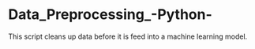 # Data_Preprocessing_-Python-
This script cleans up data before it is feed into a machine learning model.
